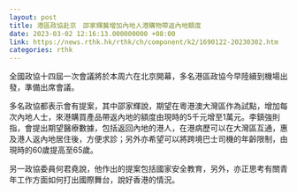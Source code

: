 ```yaml
---
layout: post
title: 港區政協赴京　邵家輝冀增加內地人港購物帶返內地額度
date: 2023-03-02 12:16:13.000000000 +08:00
link: https://news.rthk.hk/rthk/ch/component/k2/1690122-20230302.htm
categories: rthk
---
```


全國政協十四屆一次會議將於本周六在北京開幕，多名港區政協今早陸續到機場出發，準備出席會議。

多名政協都表示會有提案，其中邵家輝說，期望在粵港澳大灣區作為試點，增加每次內地人士，來港購買產品帶返內地的額度由現時的5千元增至1萬元。李鎮強則指，會提出期望醫療數據，包括返回內地的港人，在港病歷可以在大灣區互通，惠及港人返內地居住後，方便求診；另外亦希望可以將跨境巴士司機的年齡限制，由現時的60歲提高至65歲。

另一政協委員何君堯說，他作出的提案包括國家安全教育，另外，亦正思考有關青年工作方面如何打出國際舞台，說好香港的情況。
